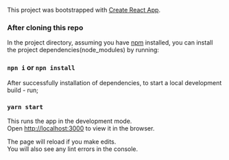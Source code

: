 This project was bootstrapped with [Create React App](https://github.com/facebook/create-react-app).

### After cloning this repo

In the project directory, assuming you have [npm](https://www.npmjs.com/get-npm) installed, you can install the project dependencies(node_modules) by running:

### `npn i` or `npn install`

After successfully installation of dependencies, to start a local development build - run; 

### `yarn start`

This runs the app in the development mode.<br>
Open [http://localhost:3000](http://localhost:3000) to view it in the browser.

The page will reload if you make edits.<br>
You will also see any lint errors in the console.
